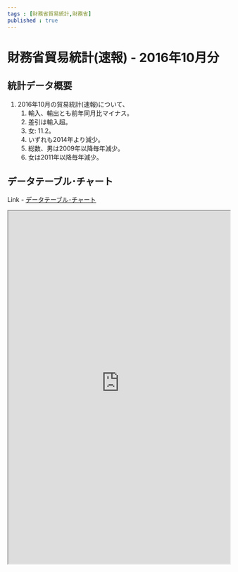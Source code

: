 ```yaml
--- 
tags : [財務省貿易統計,財務省] 
published : true
---
```


# 財務省貿易統計(速報) - 2016年10月分
## 統計データ概要
1. 2016年10月の貿易統計(速報)について、
	1. 輸入、輸出とも前年同月比マイナス。 
	1. 差引は輸入超。 
	1. 女: 11.2。
	1. いずれも2014年より減少。
	1. 総数、男は2009年以降毎年減少。
	1. 女は2011年以降毎年減少。

## データテーブル･チャート
Link - [データテーブル･チャート](http://knowledgevault.saecanet.com/charts/am-consulting.co.jp-suiciderate.html)

<iframe src="http://knowledgevault.saecanet.com/charts/am-consulting.co.jp-suiciderate.html" width="100%" height="800px"></iframe>